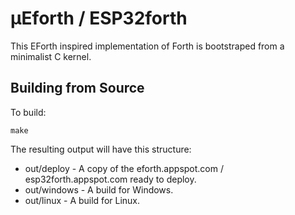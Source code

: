 # µEforth / ESP32forth

This EForth inspired implementation of Forth is bootstraped from a minimalist C kernel.

## Building from Source

To build:

```
make
```

The resulting output will have this structure:

* out/deploy - A copy of the eforth.appspot.com / esp32forth.appspot.com ready to deploy.
* out/windows - A build for Windows.
* out/linux - A build for Linux.
